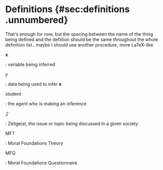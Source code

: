 
# Definitions {#sec:definitions .unnumbered}

That's enough for now, but the spacing between the name of the thing being defined and the defiition should be the same throughout the whole definition list.. maybe I should use another procedure, more LaTeX-like

$\mathbf{x}$

: variable being inferred

$y$

: data being used to infer $\mathbf{x}$

student

: the agent who is making an inference

$\mathcal{Z}$

: Zeitgeist, the issue or topic being discussed in a given society

MFT

: Moral Foundations Theory

MFQ

: Moral Foundations Questionnaire

